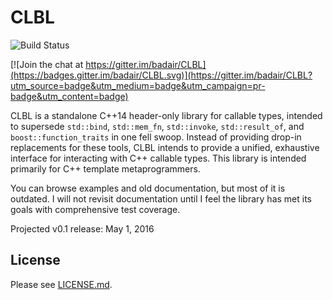 # CLBL

![Build Status](https://travis-ci.org/badair/CLBL.svg?branch=master)

[![Join the chat at https://gitter.im/badair/CLBL](https://badges.gitter.im/badair/CLBL.svg)](https://gitter.im/badair/CLBL?utm_source=badge&utm_medium=badge&utm_campaign=pr-badge&utm_content=badge)

<!--</a> <a target="_blank" href="http://melpon.org/wandbox/permlink/TlioDiz6yYNxZFnv">![Try it online][badge.wandbox]</a>-->

CLBL is a standalone C++14 header-only library for callable types, intended to supersede `std::bind`, `std::mem_fn`, `std::invoke`, `std::result_of`, and `boost::function_traits` in one fell swoop. Instead of providing drop-in replacements for these tools, CLBL intends to provide a unified, exhaustive interface for interacting with C++ callable types. This library is intended primarily for C++ template metaprogrammers.

You can browse examples and old documentation, but most of it is outdated. I will not revisit documentation until I feel the library has met its goals with comprehensive test coverage.

Projected v0.1 release: May 1, 2016

## License
Please see [LICENSE.md](LICENSE.md).


<!-- Links -->
[CLBL.Docs]: https://badair.github.io/CLBL/
[badge.Wandbox]: https://img.shields.io/badge/try%20it-online-blue.svg
[example.Wandbox]: http://melpon.org/wandbox/permlink/TlioDiz6yYNxZFnv
